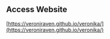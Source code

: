 ## Access Website
[https://veroniraven.github.io/veronika/](https://veroniraven.github.io/veronika/)
